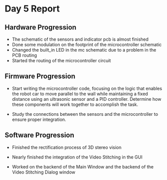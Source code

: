 # Day 5 Report
## Hardware Progression
- The schematic of the sensors and indicator pcb is almost finished 
- Done some modulation on the footprint of the microcontroller schematic
- Changed the built_in LED in the mc schematic due to a problem in the PCB routing
- Started the routing of the microcontroller circuit


## Firmware Progression
- Start writing the microcontroller code, focusing on the logic that enables the robot car to move parallel to the wall while maintaining a fixed distance using an ultrasonic  sensor and a PID controller. Determine how these components will work together to accomplish the task.

- Study the connections between the sensors and the microcontroller to ensure proper integration.

## Software Progression
- Finished the rectification process of 3D stereo vision

- Nearly finished the integration of the Video Stitching in the GUI

- Worked on the backend of the Main Window and the backend of the Video Stitching Dialog window
